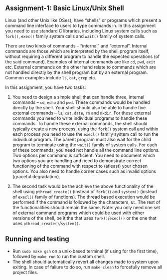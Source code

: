 ## Assignment-1: Basic Linux/Unix Shell

Linux (and other Unix like OSes), have “shells” or programs which present a command line interface to users to type commands in. In this assignment you need to use standard C libraries, including Linux system calls such as `fork()`, `exec()` family system calls and `wait()` family of system calls.

There are two kinds of commands – “internal” and “external”. Internal commands are those which are interpreted by the shell program itself, without requiring a different program to handle the expected operations (of the said command). Examples of internal commands are like `cd`, `pwd`, `exit` etc. External commands on the other hand relate to commands which are not handled directly by the shell program but by an external program. Common examples include `ls`, `cat`, `grep` etc.

In this assignment, you have two tasks:

1. You need to design a simple shell that can handle three, internal commands – `cd`, `echo` and `pwd`. These commands would be handled directly by the shell. Your shell should also be able to handle five external commands – `ls`, `cat`, `date`, `rm` and `mkdir`. For these external commands you need to write individual programs to handle these commands. To handle these external commands, the shell should typically create a new process, using the `fork()` system call and within each process you need to use the `execl()` family system call to run the individual program. The parent program must also wait for the child program to terminate using the `wait()` family of system calls. For each of these commands, you need not handle all the command line options. Two options per command is sufficient. You need to document which two options you are handling and need to demonstrate correct functioning of the command with respect to (atleast) your chosen options. You also need to handle corner cases such as invalid options (graceful degradation).

2. The second task would be the achieve the above functionality of the shell using `pthread_create()` (instead of `fork()`) and `system()` (instead of `execl()` family of functions). The thread based execution would be performed if the command is followed by the characters, `&t`. The rest of the functionalities should remain the same. Note: you only need one set of external command programs which could be used with either versions of the shell, be it the that uses `fork()`/`execl()` or the one that uses `pthread_create()`/`system()`.

## Running and testing
* Run `sudo make gsh` on a unix-based terminal (if using for the first time), followed by `make run` to run the custom shell.
* The shell should automatically revert all changes made to system upon exiting. In case of faliure to do so, run `make clean` to forcefully remove all project files.
